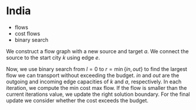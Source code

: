 # India

* flows
* cost flows
* binary search

We construct a flow graph with a new source and target $a$. We connect the source to the start city $k$ using edge $e$.

Now, we use binary search from $l = 0$ to $r = \min \{in, out\}$ to find the largest flow we can transport without exceeding the budget. $in$ and $out$ are the outgoing and incoming edge capacities of $k$ and $a$, respectively. In each iteration, we compute the min cost max flow. If the flow is smaller than the current iterations value, we update the right solution boundary. For the final update we consider whether the cost exceeds the budget.
